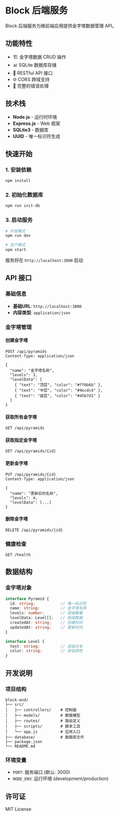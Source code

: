 # Block 后端服务

Block 后端服务为微前端应用提供金字塔数据管理 API。

## 功能特性

- 🏗️ 金字塔数据 CRUD 操作
- 📊 SQLite 数据库存储
- 🔄 RESTful API 接口
- 🌐 CORS 跨域支持
- 📝 完整的错误处理

## 技术栈

- **Node.js** - 运行时环境
- **Express.js** - Web 框架
- **SQLite3** - 数据库
- **UUID** - 唯一标识符生成

## 快速开始

### 1. 安装依赖

```bash
npm install
```

### 2. 初始化数据库

```bash
npm run init-db
```

### 3. 启动服务

```bash
# 开发模式
npm run dev

# 生产模式
npm start
```

服务将在 `http://localhost:3000` 启动

## API 接口

### 基础信息

- **基础URL**: `http://localhost:3000`
- **内容类型**: `application/json`

### 金字塔管理

#### 创建金字塔
```http
POST /api/pyramids
Content-Type: application/json

{
  "name": "金字塔名称",
  "levels": 3,
  "levelData": [
    { "text": "顶层", "color": "#ff6b6b" },
    { "text": "中层", "color": "#4ecdc4" },
    { "text": "底层", "color": "#45b7d1" }
  ]
}
```

#### 获取所有金字塔
```http
GET /api/pyramids
```

#### 获取指定金字塔
```http
GET /api/pyramids/{id}
```

#### 更新金字塔
```http
PUT /api/pyramids/{id}
Content-Type: application/json

{
  "name": "更新后的名称",
  "levels": 4,
  "levelData": [...]
}
```

#### 删除金字塔
```http
DELETE /api/pyramids/{id}
```

### 健康检查

```http
GET /health
```

## 数据结构

### 金字塔对象

```typescript
interface Pyramid {
  id: string;           // 唯一标识符
  name: string;         // 金字塔名称
  levels: number;       // 层级数量
  levelData: Level[];   // 层级数据
  createdAt: string;    // 创建时间
  updatedAt: string;    // 更新时间
}

interface Level {
  text: string;         // 层级文本
  color: string;        // 层级颜色
}
```

## 开发说明

### 项目结构

```
block-end/
├── src/
│   ├── controllers/    # 控制器
│   ├── models/         # 数据模型
│   ├── routes/         # 路由定义
│   ├── scripts/        # 脚本工具
│   └── app.js          # 应用入口
├── database/           # 数据库文件
├── package.json
└── README.md
```

### 环境变量

- `PORT`: 服务端口 (默认: 3000)
- `NODE_ENV`: 运行环境 (development/production)

## 许可证

MIT License
